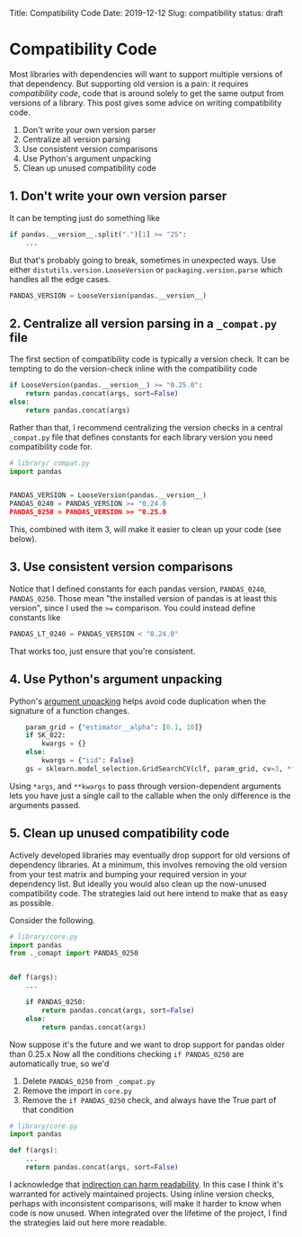 Title: Compatibility Code
Date: 2019-12-12
Slug: compatibility
status: draft

# Compatibility Code

Most libraries with dependencies will want to support multiple versions
of that dependency. But supporting old version is a pain: it requires *compatibility code*,
code that is around solely to get the same output from versions of a library. This post
gives some advice on writing compatibility code.

1. Don't write your own version parser
2. Centralize all version parsing
3. Use consistent version comparisons
4. Use Python's argument unpacking
5. Clean up unused compatibility code

## 1. Don't write your own version parser

It can be tempting just do something like

```python
if pandas.__version__.split(".")[1] >= "25":
    ...
```

But that's probably going to break, sometimes in unexpected ways. Use either ``distutils.version.LooseVersion``
or `packaging.version.parse` which handles all the edge cases.

```python
PANDAS_VERSION = LooseVersion(pandas.__version__)
```

## 2. Centralize all version parsing in a `_compat.py` file

The first section of compatibility code is typically a version check. It can be tempting
to do the version-check inline with the compatibility code

```python
if LooseVersion(pandas.__version__) >= "0.25.0":
    return pandas.concat(args, sort=False)
else:
    return pandas.concat(args)
```

Rather than that, I recommend centralizing the version checks in a central `_compat.py` file
that defines constants for each library version you need compatibility code for.

```python
# library/_compat.py
import pandas


PANDAS_VERSION = LooseVersion(pandas.__version__)
PANDAS_0240 = PANDAS_VERSION >= "0.24.0
PANDAS_0250 = PANDAS_VERSION >= "0.25.0
```

This, combined with item 3, will make it easier to clean up your code (see below).

## 3. Use consistent version comparisons

Notice that I defined constants for each pandas version, `PANDAS_0240`,
`PANDAS_0250`. Those mean "the installed version of pandas is at least this
version", since I used the `>=` comparison. You could instead define constants
like

```python
PANDAS_LT_0240 = PANDAS_VERSION < "0.24.0"
```

That works too, just ensure that you're consistent.

## 4. Use Python's argument unpacking

Python's [argument unpacking][argument unpacking] helps avoid code duplication when the
signature of a function changes.

```python
    param_grid = {"estimator__alpha": [0.1, 10]}
    if SK_022:
        kwargs = {}
    else:
        kwargs = {"iid": False}
    gs = sklearn.model_selection.GridSearchCV(clf, param_grid, cv=3, **kwargs)

```

Using `*args`, and `**kwargs` to pass through version-dependent arguments lets you
have just a single call to the callable when the only difference is the
arguments passed.

## 5. Clean up unused compatibility code

Actively developed libraries may eventually drop support for old versions
of dependency libraries. At a minimum, this involves removing the old version
from your test matrix and bumping your required version in your dependency list.
But ideally you would also clean up the now-unused compatibility code. The
strategies laid out here intend to make that as easy as possible.

Consider the following.

```python
# library/core.py
import pandas
from ._comapt import PANDAS_0250


def f(args):
    ...

    if PANDAS_0250:
        return pandas.concat(args, sort=False)
    else:
        return pandas.concat(args)
```

Now suppose it's the future and we want to drop support for pandas older than 0.25.x
Now all the conditions checking `if PANDAS_0250` are automatically true, so we'd

1. Delete `PANDAS_0250` from `_compat.py`
2. Remove the import in `core.py`
3. Remove the `if PANDAS_0250` check, and always have the True part of that
   condition
   
```python
# library/core.py
import pandas

def f(args):
    ...
    return pandas.concat(args, sort=False)
```

I acknowledge that [indirection can harm readability][indirection]. In this case
I think it's warranted for actively maintained projects. Using inline version
checks, perhaps with inconsistent comparisons, will make it harder to know when
code is now unused. When integrated over the lifetime of the project, I find the
strategies laid out here more readable.

[packaging.version.parse]: https://packaging.pypa.io/en/latest/version/
[indirection]: https://matthewrocklin.com/blog/work/2019/06/23/avoid-indirection
[argument unpacking]: https://docs.python.org/3/tutorial/controlflow.html#unpacking-argument-lists
